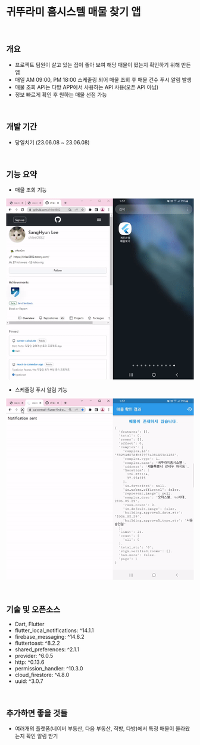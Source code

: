 <br>

# 귀뚜라미 홈시스텔 매물 찾기 앱
<br>

## 개요

- 프로젝트 팀원이 살고 있는 집이 좋아 보여 해당 매물이 떴는지 확인하기 위해 만든 앱
- 매일 AM 09:00, PM 18:00 스케줄링 되어 매물 조회 후 매물 건수 푸시 알림 발생  
- 매물 조회 API는 다방 APP에서 사용하는 API 사용(오픈 API 아님)
- 정보 빠르게 확인 후 원하는 매물 선점 가능

<br>

## 개발 기간

- 당일치기 (23.06.08 ~ 23.06.08)

<br>

## 기능 요약

- 매물 조회 기능

![조회기능](/lib/assets/gif/gif_get_data.gif)

- 스케쥴링 푸시 알림 기능

![푸시기능](/lib/assets/gif/gif_push_test.gif)


<br>

## 기술 및 오픈소스

- Dart, Flutter
- flutter_local_notifications: ^14.1.1
- firebase_messaging: ^14.6.2
- fluttertoast: ^8.2.2
- shared_preferences: ^2.1.1
- provider: ^6.0.5
- http: ^0.13.6
- permission_handler: ^10.3.0
- cloud_firestore: ^4.8.0
- uuid: ^3.0.7


<br>

## 추가하면 좋을 것들

- 여러개의 플랫폼(네이버 부동산, 다음 부동산, 직방, 다방)에서 특정 매물이 올라왔는지 확인 알림 받기

<br>
